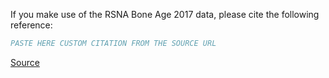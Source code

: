 If you make use of the RSNA Bone Age 2017 data, please cite the following reference:

``` bibtex
PASTE HERE CUSTOM CITATION FROM THE SOURCE URL
```

[Source](https://www.rsna.org/-/media/Files/RSNA/Education/AI%20resources%20and%20training/AI%20image%20challenge/RSNA-2017-Pediatric-Bone-Age-Challenge-Dataset-Description.ashx?la=en&hash=A0B423007088816AFFACDCA934E2F09F903215F4&hash=A0B423007088816AFFACDCA934E2F09F903215F4)